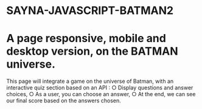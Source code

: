 # SAYNA-JAVASCRIPT-BATMAN2
# A page  responsive, mobile and desktop version, on the BATMAN universe.
This page will integrate a game on the universe of Batman, with an interactive quiz section based on an API :
○ Display questions and answer choices,
○ As a user, you can choose an answer,
○ At the end, we can see our final score based on the answers chosen.
